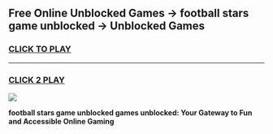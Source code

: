 
## Free Online Unblocked Games → football stars game unblocked → Unblocked Games
<h3>
<a href="https://premium.freeplayer.one?title=football_stars_game_unblocked&ref=21F">CLICK TO PLAY</a></h3>
<hr>

<h3>
<a href="https://premium.freeplayer.one?title=football_stars_game_unblocked&ref=21F">CLICK 2 PLAY</a>
  
</h3>

<a href="https://premium.freeplayer.one?title=football_stars_game_unblocked&ref=21F/"><img src="https://clearcache.store/games.png"></a>


**football stars game unblocked games unblocked: Your Gateway to Fun and Accessible Online Gaming**
